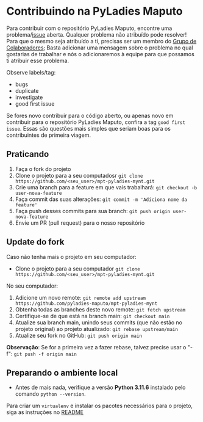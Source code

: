 Contribuindo na PyLadies Maputo
============
Para contribuir com o repositório PyLadies Maputo, encontre uma problema/[issue](https://github.com/pyladies-maputo/mpt-pyladies-mynt/issues) aberta.
Qualquer problema não atribuído pode resolver! Para que o mesmo seja atribuído a ti, precisas ser um membro do [Grupo de Colaboradores](https://github.com/orgs/pyladies-maputo/teams/pycoders); 
Basta adicionar uma mensagem sobre o problema no qual gostarias de trabalhar e nós o adicionaremos à equipe para 
que possamos ti atribuir esse problema. 

Observe labels/tag: 
- bugs
- duplicate
- investigate
- good first issue 

Se fores novo contribuir para o código aberto, ou apenas novo em contribuir para o repositório PyLadies Maputo,
confira a tag `good first issue`. Essas são questões mais simples que seriam boas para os contribuintes de primeira viagem.

Praticando
------------------
1. Faça o fork do projeto
2. Clone o projeto para a seu computadosr `git clone https://github.com/<seu_user>/mpt-pyladies-mynt.git`
3. Crie uma branch para a feature em que vais trabalhará: `git checkout -b user-nova-feature`
4. Faça commit das suas alterações: `git commit -m 'Adiciona nome da feature'`
5. Faça push desses commits para sua branch: `git push origin user-nova-feature`
6. Envie um PR (pull request) para o nosso repositório

Update do fork
------------------

Caso não tenha mais o projeto em seu computador:

- Clone o projeto para a seu computador `git clone https://github.com/<seu_user>/mpt-pyladies-mynt.git`

No seu computador:

1. Adicione um novo remote: `git remote add upstream https://github.com/pyladies-maputo/mpt-pyladies-mynt`
2. Obtenha todas as branches deste novo remote: `git fetch upstream`
3. Certifique-se de que está na branch main: `git checkout main`
4. Atualize sua branch main, unindo seus commits (que não estão no projeto original) ao projeto atualizado: `git rebase upstream/main`
5. Atualize seu fork no GitHub: `git push origin main`

**Observação**: Se for a primeira vez a fazer rebase, talvez precise usar o "-f": `git push -f origin main`

Preparando o ambiente local
--------------------------
- Antes de mais nada, verifique a versão **Python 3.11.6** instalado pelo comando `python --version`.

Para criar um `virtualenv` e instalar os pacotes necessários para o projeto,
siga as instruções no [README](https://github.com/pyladies-maputo/mpt-pyladies-mynt/blob/main/README.md)
